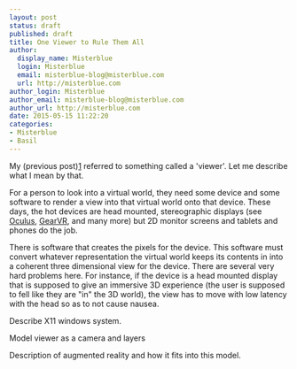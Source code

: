 ```yaml
---
layout: post
status: draft
published: draft
title: One Viewer to Rule Them All
author:
  display_name: Misterblue
  login: Misterblue
  email: misterblue-blog@misterblue.com
  url: http://misterblue.com
author_login: Misterblue
author_email: misterblue-blog@misterblue.com
author_url: http://misterblue.com
date: 2015-05-15 11:22:20
categories:
- Misterblue
- Basil
---
```

My (previous post)[1] referred to something called a 'viewer'.
Let me describe what I mean by that.

For a person to look into a virtual world, they need some device and some
software to render a view into that virtual world onto that device.
These days, the hot devices are head mounted, stereographic displays
(see [Oculus][2], [GearVR][3], and many more) but 2D monitor screens
and tablets and phones do the job.

There is software that creates the pixels for the device.
This software must convert whatever representation the virtual world
keeps its contents in into a coherent three dimensional view for
the device. There are several very hard problems here. 
For instance, if the device is a head mounted display that is supposed
to give an immersive 3D experience (the user is supposed to fell like they
are "in" the 3D world), the view has to move with low latency with the
head so as to not cause nausea.

Describe X11 windows system.

Model viewer as a camera and layers

Description of augmented reality and how it fits into this model.


[1]: http://blog.misterblue.com/archive/2015/2015-05-14-a-3d-object-viewer
[2]: Oculus
[3]: GearVR

